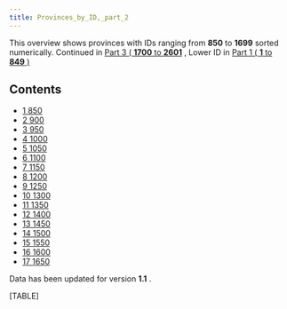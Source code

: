 ```yaml
---
title: Provinces_by_ID,_part_2
---
```



This overview shows provinces with IDs ranging from **850** to **1699**
sorted numerically. Continued in [Part 3 ( **1700** to
**2601**](/wiki/Provinces_by_ID,_part_3 "Provinces by ID, part 3") ,
Lower ID in [Part 1 ( **1** to **849**
)](/wiki/Provinces_by_ID,_part_1 "Provinces by ID, part 1")

## Contents

-   [ 1 850 ](#850)
-   [ 2 900 ](#900)
-   [ 3 950 ](#950)
-   [ 4 1000 ](#1000)
-   [ 5 1050 ](#1050)
-   [ 6 1100 ](#1100)
-   [ 7 1150 ](#1150)
-   [ 8 1200 ](#1200)
-   [ 9 1250 ](#1250)
-   [ 10 1300 ](#1300)
-   [ 11 1350 ](#1350)
-   [ 12 1400 ](#1400)
-   [ 13 1450 ](#1450)
-   [ 14 1500 ](#1500)
-   [ 15 1550 ](#1550)
-   [ 16 1600 ](#1600)
-   [ 17 1650 ](#1650)

Data has been updated for version **1.1** .

[TABLE]
